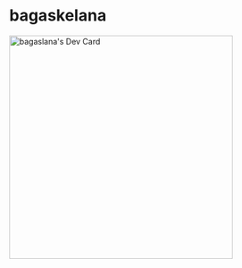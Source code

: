 # bagaskelana
<a href="https://app.daily.dev/bagaslana"><img src="https://api.daily.dev/devcards/b13e3baac94049ea89308ee26d3bcc32.png?r=u9r" width="400" alt="bagaslana's Dev Card"/></a>
